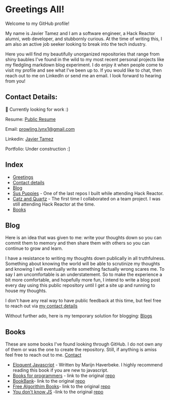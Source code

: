 # <a id="greetings"></a> Greetings All!
Welcome to my GitHub profile!

My name is Javier Tamez and I am a software engineer, a Hack Reactor alumni, web developer, and stubbornly curious. At the time of writing this, I am also an active job seeker looking to break into the tech industry.

Here you will find my beautifully unorganized repositories that range from shiny baubles I've found in the wild to my most recent personal projects like my fledgling markdown blog experiment. I do enjoy it when people come to visit my profile and see what I've been up to. If you would like to chat, then reach out to me on LinkedIn or send me an email. I look forward to hearing from you!

## <a id="contact-me"></a> Contact Details:
🌱 Currently looking for work :)

Resume: [Public Resume](https://docs.google.com/document/d/108FOg323Tvo0_gLL_rF1ExxItyJYgDeS3QqVsiDcmH8/edit?usp=sharing)

Email: [prowling.lynx1@gmail.com](prowling.lynx1@gmail.com)

Linkedin: [Javier Tamez](https://www.linkedin.com/in/javier-tamez/)

Portfolio: Under construction :]

## Index
- [Greetings](#greetings)
- [Contact details](#contact-me)
- [Blog](#blog)
- [Sus Puppies](https://github.com/Shady-Wolves/Sus-Puppies) - One of the last repos I built while attending Hack Reactor.
- [Catz and Quartz](https://github.com/Team-Quartz/Front-End-Capstone) - The first time I collaborated on a team project. I was still attending Hack Reactor at the time.
- [Books](#books)

## <a id="blog"></a> Blog
Here is an idea that was given to me: write your thoughts down so you can commit them to memory and then share them with others so you can continue to grow and learn.

I have a resistance to writing my thoughts down publically in all truthfulness. Something about knowing the world will be able to scrutinize my thoughts and knowing I will eventually write something factually wrong scares me. To say I am uncomfortable is an understatement. So to make the experience a bit more comfortable, and hopefully more fun, I intend to write a blog post every day using this public repository until I get a site up and running to house my thoughts.

I don't have any real way to have public feedback at this time, but feel free to reach out via [my contact details](#contact-me)

Without further ado, here is my temporary solution for blogging: [Blogs](https://github.com/ProwlingLynx)

## <a id="books"></a> Books
These are some books I've found looking through GitHub. I do not own any of them or was the one to create the repository. Still, if anything is amiss feel free to reach out to me. [Contact](#contact-me)
- [Eloquent Javascript](https://eloquentjavascript.net/) - Written by Marijn Haverbeke. I highly recommend reading this book if you are new to javascript.
- [Books for programmers](https://github.com/ProwlingLynx/Book-For-Programmers/tree/master) - link to the original [repo](https://github.com/rajucs/Book-For-Programmers)
- [BookBank](https://github.com/ProwlingLynx/BookBank)- link to the original [repo](https://github.com/ajitpal/BookBank)
- [Free Algorithim Books](https://github.com/ProwlingLynx/Free-Algorithm-Books)- link to the original [repo](https://github.com/cjbt/Free-Algorithm-Books)
- [You don't know JS](https://github.com/ProwlingLynx/You-Dont-Know-JS) -link to the original [repo](https://github.com/getify/You-Dont-Know-JS)

<!-- https://api.github.com/repos/:owner/:repo/contents/:path -->

<!--
**ProwlingLynx/ProwlingLynx** is a ✨ _special_ ✨ repository because its `README.md` (this file) appears on your GitHub profile.

Here are some ideas to get you started:

- 🔭 I’m currently working on ...
- 🌱 I’m currently learning ...
- 👯 I’m looking to collaborate on ...
- 🤔 I’m looking for help with ...
- 💬 Ask me about ...
- 📫 How to reach me: ...
- 😄 Pronouns: ...
- ⚡ Fun fact: ...
-->
